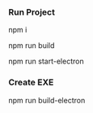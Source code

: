 ### Run Project 
npm i

npm run build

npm run start-electron

### Create EXE
npm run build-electron
